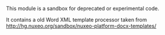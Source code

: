 This module is a sandbox for deprecated or experimental code.

It contains a old Word XML template processor taken from http://hg.nuxeo.org/sandbox/nuxeo-platform-docx-templates/
